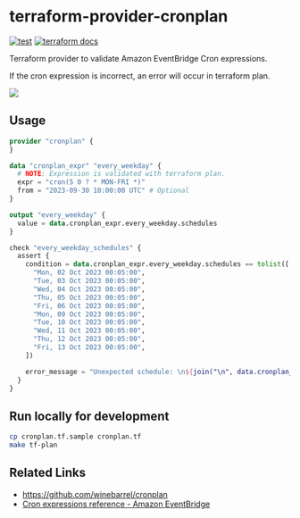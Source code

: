 # terraform-provider-cronplan

[![test](https://github.com/winebarrel/terraform-provider-cronplan/actions/workflows/test.yml/badge.svg)](https://github.com/winebarrel/terraform-provider-cronplan/actions/workflows/test.yml)
[![terraform docs](https://img.shields.io/badge/terraform-docs-%35835CC?logo=terraform)](https://registry.terraform.io/providers/winebarrel/cronplan/latest/docs)

Terraform provider to validate Amazon EventBridge Cron expressions.

If the cron expression is incorrect, an error will occur in terraform plan.

![](https://github.com/winebarrel/terraform-provider-cronplan/assets/117768/1847ec79-49d6-4ceb-9aa8-f256e70b2052)

## Usage

```tf
provider "cronplan" {
}

data "cronplan_expr" "every_weekday" {
  # NOTE: Expression is validated with terraform plan.
  expr = "cron(5 0 ? * MON-FRI *)"
  from = "2023-09-30 10:00:00 UTC" # Optional
}

output "every_weekday" {
  value = data.cronplan_expr.every_weekday.schedules
}

check "every_weekday_schedules" {
  assert {
    condition = data.cronplan_expr.every_weekday.schedules == tolist([
      "Mon, 02 Oct 2023 00:05:00",
      "Tue, 03 Oct 2023 00:05:00",
      "Wed, 04 Oct 2023 00:05:00",
      "Thu, 05 Oct 2023 00:05:00",
      "Fri, 06 Oct 2023 00:05:00",
      "Mon, 09 Oct 2023 00:05:00",
      "Tue, 10 Oct 2023 00:05:00",
      "Wed, 11 Oct 2023 00:05:00",
      "Thu, 12 Oct 2023 00:05:00",
      "Fri, 13 Oct 2023 00:05:00",
    ])

    error_message = "Unexpected schedule: \n${join("\n", data.cronplan_expr.every_weekday.schedules)}"
  }
}
```

## Run locally for development

```sh
cp cronplan.tf.sample cronplan.tf
make tf-plan
```

## Related Links

* https://github.com/winebarrel/cronplan
* [Cron expressions reference - Amazon EventBridge](https://docs.aws.amazon.com/eventbridge/latest/userguide/eb-cron-expressions.html)
